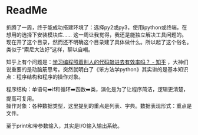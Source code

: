 # ReadMe

折腾了一周，终于能成功搭建环境了：选择py2或py3，使用ipython或终端，在想用的选择下安装模块库…… 这一周让我觉得，我还是能独立解决工具问题的。现在开了这个目录，然而还不明确这个目录建了具体做什么。所以起了这个俗名。类似于“索尼大法好”这样，聊以自嘲。

知乎上有个问题是：[学习编程照着别人的代码敲进去有效率吗？ - 知乎](https://www.zhihu.com/question/297309123/answer/537836889) ，大神们说重要的是动脑筋思考。突然就明白了《笨方法学python》其实讲的是基本知识点：程序结构和程序的操作对象。

程序结构：单语句➡️if和循环➡️函数➡️类，演化是为了让程序简洁，逻辑更清楚，提高可复用。  
操作对象：各种数据类型，这里提到的重点是列表、字典。数据表现形式：重点是文件。  

至于print和带参数输入，其实是I/O输入输出系统。
 





